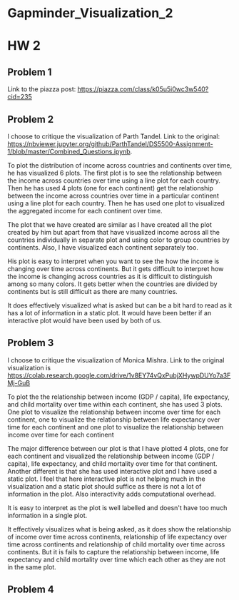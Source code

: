 # Gapminder_Visualization_2

# HW 2

## Problem 1
Link to the piazza post: https://piazza.com/class/k05u5i0wc3w540?cid=235

## Problem 2
I choose to critique the visualization of Parth Tandel. Link to the original: 
https://nbviewer.jupyter.org/github/ParthTandel/DS5500-Assignment-1/blob/master/Combined_Questions.ipynb.

To plot the distribution of income across countries and 
continents over time, he has visualized 6 plots. The first
plot is to see the relationship between the income across 
countries over time using a line plot for each country. 
Then he has used 4 plots (one for each continent) get the relationship between
the income across countries over time in a particular 
continent using a line plot for each country. Then he has used
one plot to visualized the aggregated income for each
continent over time.

The plot that we have created are similar as I have created 
all the plot created by him but apart from that have visualized
income across all the countries individually in separate plot
and using color to group countries by continents. Also, I have 
visualized each continent separately too.

His plot is easy to interpret when you want to see the how the
income is changing over time across continents. But it gets 
difficult to interpret how the income is changing across 
countries as it is difficult to distinguish among so many colors. It gets better when the countries are divided by
continents but is still difficult as there are many countries.

It does effectively visualized what is asked but can be a bit
hard to read as it has a lot of information in a static plot.
It would have been better if an interactive plot would have 
been used by both of us.

## Problem 3
 I choose to critique the visualization of Monica Mishra. Link to
 the original visualization is  https://colab.research.google.com/drive/1v8EY74vQxPubjXHywpDUYo7a3FMj-GuB
 
To plot the the relationship between income (GDP / capita), life expectancy, and child
mortality over time within each continent, she has used 3 plots. One plot to visualize the
relationship between income over time for each continent, one to visualize the
relationship between life expectancy over time for each continent and one plot to 
visualize the relationship between income over time for each continent

The major difference between our plot is that I have plotted 4 plots, one for
each continent and visualized the relationship between income (GDP / capita), life expectancy, and child
mortality over time for that continent. Another different is that she has used interactive
plot and I have used a static plot. I feel that here interactive plot is not helping 
much in the visualization and a static plot should suffice as there is not a lot of 
information in the plot. Also interactivity adds computational overhead. 

It is easy to interpret as the plot is well labelled and doesn't have too much 
information in a single plot. 

It effectively visualizes what is being asked, as 
it does show the relationship of income over time across continents, relationship of life expectancy over time across 
continents and relationship of child mortality over time across continents.
But it is fails to capture the relationship between income, life expectancy and 
child mortality over time which each other as they are not in the same plot.  

## Problem 4



